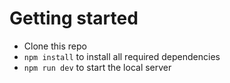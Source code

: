 # Getting started

- Clone this repo
- `npm install` to install all required dependencies
- `npm run dev` to start the local server